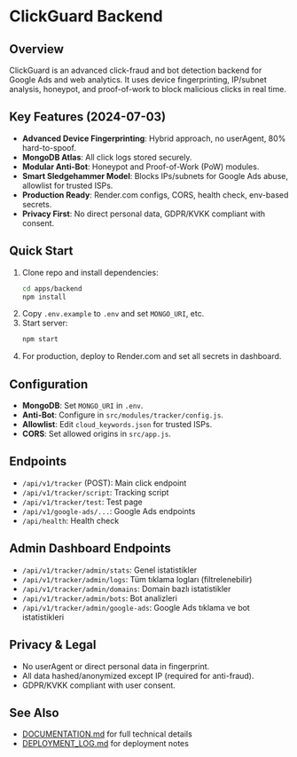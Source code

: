 # ClickGuard Backend

## Overview
ClickGuard is an advanced click-fraud and bot detection backend for Google Ads and web analytics. It uses device fingerprinting, IP/subnet analysis, honeypot, and proof-of-work to block malicious clicks in real time.

## Key Features (2024-07-03)
- **Advanced Device Fingerprinting**: Hybrid approach, no userAgent, 80% hard-to-spoof.
- **MongoDB Atlas**: All click logs stored securely.
- **Modular Anti-Bot**: Honeypot and Proof-of-Work (PoW) modules.
- **Smart Sledgehammer Model**: Blocks IPs/subnets for Google Ads abuse, allowlist for trusted ISPs.
- **Production Ready**: Render.com configs, CORS, health check, env-based secrets.
- **Privacy First**: No direct personal data, GDPR/KVKK compliant with consent.

## Quick Start
1. Clone repo and install dependencies:
   ```sh
   cd apps/backend
   npm install
   ```
2. Copy `.env.example` to `.env` and set `MONGO_URI`, etc.
3. Start server:
   ```sh
   npm start
   ```
4. For production, deploy to Render.com and set all secrets in dashboard.

## Configuration
- **MongoDB**: Set `MONGO_URI` in `.env`.
- **Anti-Bot**: Configure in `src/modules/tracker/config.js`.
- **Allowlist**: Edit `cloud_keywords.json` for trusted ISPs.
- **CORS**: Set allowed origins in `src/app.js`.

## Endpoints
- `/api/v1/tracker` (POST): Main click endpoint
- `/api/v1/tracker/script`: Tracking script
- `/api/v1/tracker/test`: Test page
- `/api/v1/google-ads/...`: Google Ads endpoints
- `/api/health`: Health check

## Admin Dashboard Endpoints
- `/api/v1/tracker/admin/stats`: Genel istatistikler
- `/api/v1/tracker/admin/logs`: Tüm tıklama logları (filtrelenebilir)
- `/api/v1/tracker/admin/domains`: Domain bazlı istatistikler
- `/api/v1/tracker/admin/bots`: Bot analizleri
- `/api/v1/tracker/admin/google-ads`: Google Ads tıklama ve bot istatistikleri

## Privacy & Legal
- No userAgent or direct personal data in fingerprint.
- All data hashed/anonymized except IP (required for anti-fraud).
- GDPR/KVKK compliant with user consent.

## See Also
- [DOCUMENTATION.md](./DOCUMENTATION.md) for full technical details
- [DEPLOYMENT_LOG.md](./DEPLOYMENT_LOG.md) for deployment notes 